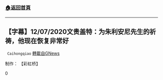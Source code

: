 ###  [:house:返回首頁](https://github.com/ourhimalayas/txt)
---

## 【字幕】12/07/2020文贵盖特：为朱利安尼先生的祈祷，他现在恢复非常好
` Caihongqiao` [轉載自GNews](https://gnews.org/zh-hans/626084/)

制作： 【彩虹桥】

0
